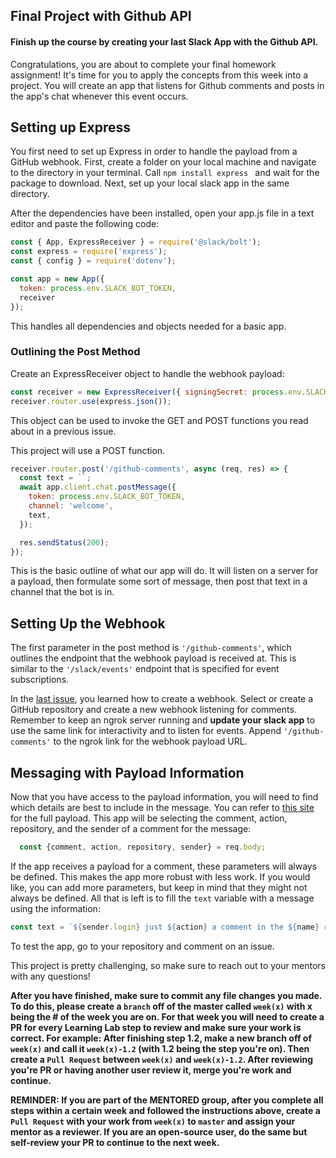## Final Project with Github API

#### Finish up the course by creating your last Slack App with the Github API.

Congratulations, you are about to complete your final homework assignment! It's time for you to apply the concepts from this week into a project. You will create an app that listens for Github comments and posts in the app's chat whenever this event occurs.

## Setting up Express

You first need to set up Express in order to handle the payload from a GitHub webhook. First, create a folder on your local machine and navigate to the directory in your terminal. Call ```npm install express ``` and wait for the package to download. Next, set up your local slack app in the same directory. 

After the dependencies have been installed, open your app.js file in a text editor and paste the following code:

```javascript
const { App, ExpressReceiver } = require('@slack/bolt');
const express = require('express');
const { config } = require('dotenv');

const app = new App({
  token: process.env.SLACK_BOT_TOKEN,
  receiver
});
```

This handles all dependencies and objects needed for a basic app.

### Outlining the Post Method

Create an ExpressReceiver object to handle the webhook payload:

```javascript
const receiver = new ExpressReceiver({ signingSecret: process.env.SLACK_SIGNING_SECRET });
receiver.router.use(express.json());
```

This object can be used to invoke the GET and POST functions you read about in a previous issue. 

This project will use a POST function. 

```javascript
receiver.router.post('/github-comments', async (req, res) => { 
  const text = ``; 
  await app.client.chat.postMessage({
    token: process.env.SLACK_BOT_TOKEN,
    channel: 'welcome',
    text,
  });

  res.sendStatus(200);
});

```

This is the basic outline of what our app will do. It will listen on a server for a payload, then formulate some sort of message, then post that text in a channel that the bot is in. 

## Setting Up the Webhook

The first parameter in the post method is ```'/github-comments'```, which outlines the endpoint that the webhook payload is received at. This is similar to the ```'/slack/events'``` endpoint that is specified for event subscriptions. 

In the [last issue](https://github.com/FifiTeklemedhin/BitCamp/blob/master/Slack-Apps/week4/homework/responses/4.2-webhooks.md), you learned how to create a webhook. Select or create a GitHub repository and create a new webhook listening for comments. Remember to keep an ngrok server running and **update your slack app** to use the same link for interactivity and to listen for events. Append ```'/github-comments'``` to the ngrok link for the webhook payload URL. 

## Messaging with Payload Information

Now that you have access to the payload information, you will need to find which details are best to include in the message. You can refer to [this site](https://docs.github.com/en/free-pro-team@latest/developers/webhooks-and-events/webhook-events-and-payloads#commit_comment) for the full payload. This app will be selecting the comment, action, repository, and the sender of a comment for the message:

```javascript
  const {comment, action, repository, sender} = req.body;
```

If the app receives a payload for a comment, these parameters will always be defined. This makes the app more robust with less work. If you would like, you can add more parameters, but keep in mind that they might not always be defined. All that is left is to fill the ```text``` variable with a message using the information:

```javascript
const text = `${sender.login} just ${action} a comment in the ${name} repository. Comment: ${comment.body}`;
```

To test the app, go to your repository and comment on an issue. 

This project is pretty challenging, so make sure to reach out to your mentors with any questions!

**After you have finished, make sure to commit any file changes you made. To do this, please create a `branch` off of the master called `week(x)` with x being the # of the week you are on. For that week you will need to create a PR for every Learning Lab step to review and make sure your work is correct. For example: After finishing step 1.2, make a new branch off of `week(x)` and call it `week(x)-1.2` (with 1.2 being the step you're on). Then create a `Pull Request` between `week(x)` and `week(x)-1.2`. After reviewing you're PR or having another user review it, merge you're work and continue.**

**REMINDER: If you are part of the MENTORED group, after you complete all steps within a certain week and followed the instructions above, create a `Pull Request` with your work from `week(x)` to `master` and assign your mentor as a reviewer. If you are an open-source user, do the same but self-review your PR to continue to the next week.**

